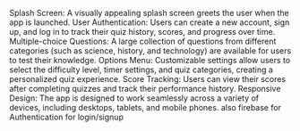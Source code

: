 
Splash Screen: A visually appealing splash screen greets the user when the app is launched.
User Authentication: Users can create a new account, sign up, and log in to track their quiz history, scores, and progress over time.
Multiple-choice Questions: A large collection of questions from different categories (such as science, history, and technology) are available for users to test their knowledge.
Options Menu: Customizable settings allow users to select the difficulty level, timer settings, and quiz categories, creating a personalized quiz experience.
Score Tracking: Users can view their scores after completing quizzes and track their performance history.
Responsive Design: The app is designed to work seamlessly across a variety of devices, including desktops, tablets, and mobile phones.
also firebase for Authentication for login/signup
